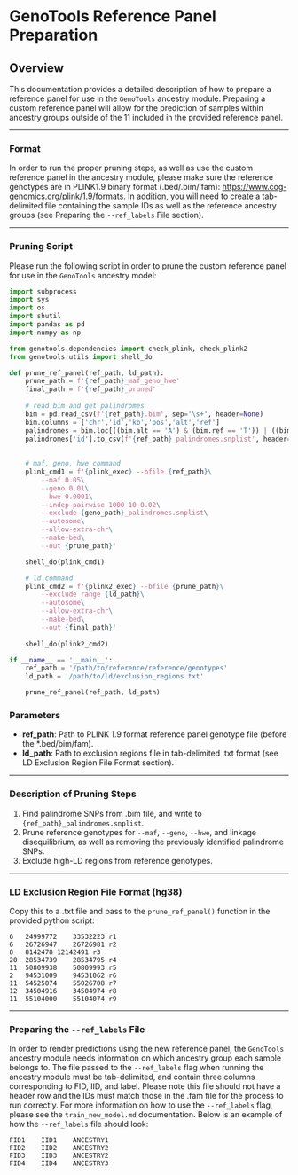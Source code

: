 # GenoTools Reference Panel Preparation

## Overview
This documentation provides a detailed description of how to prepare a reference panel for use in the `GenoTools` ancestry module. Preparing a custom reference panel will allow for the prediction of samples within ancestry groups outside of the 11 included in the provided reference panel.

---

### Format
In order to run the proper pruning steps, as well as use the custom reference panel in the ancestry module, please make sure the reference genotypes are in PLINK1.9 binary format (.bed/.bim/.fam): https://www.cog-genomics.org/plink/1.9/formats. In addition, you will need to create a tab-delimited file containing the sample IDs as well as the reference ancestry groups (see Preparing the `--ref_labels` File section).

---

### Pruning Script
Please run the following script in order to prune the custom reference panel for use in the `GenoTools` ancestry model:

```python
import subprocess
import sys
import os
import shutil
import pandas as pd
import numpy as np

from genotools.dependencies import check_plink, check_plink2
from genotools.utils import shell_do

def prune_ref_panel(ref_path, ld_path):
    prune_path = f'{ref_path}_maf_geno_hwe'
    final_path = f'{ref_path}_pruned'
    
    # read bim and get palindromes
    bim = pd.read_csv(f'{ref_path}.bim', sep='\s+', header=None)
    bim.columns = ['chr','id','kb','pos','alt','ref']
    palindromes = bim.loc[((bim.alt == 'A') & (bim.ref == 'T')) | ((bim.alt == 'T') & (bim.ref == 'A')) | ((bim.alt == 'C') & (bim.ref == 'G')) | ((bim.alt == 'G') & (bim.ref == 'C'))]
    palindromes['id'].to_csv(f'{ref_path}_palindromes.snplist', header=False, index=False, sep='\t')
    
        
    # maf, geno, hwe command
    plink_cmd1 = f'{plink_exec} --bfile {ref_path}\
        --maf 0.05\
        --geno 0.01\
        --hwe 0.0001\
        --indep-pairwise 1000 10 0.02\
        --exclude {geno_path}_palindromes.snplist\
        --autosome\
        --allow-extra-chr\
        --make-bed\
        --out {prune_path}'

    shell_do(plink_cmd1)

    # ld command
    plink_cmd2 = f'{plink2_exec} --bfile {prune_path}\
        --exclude range {ld_path}\
        --autosome\
        --allow-extra-chr\
        --make-bed\
        --out {final_path}'
    
    shell_do(plink2_cmd2)

if __name__ == '__main__':
    ref_path = '/path/to/reference/reference/genotypes'
    ld_path = '/path/to/ld/exclusion_regions.txt'

    prune_ref_panel(ref_path, ld_path)
```

### Parameters
- **ref_path**: Path to PLINK 1.9 format reference panel genotype file (before the *.bed/bim/fam).
- **ld_path**: Path to exclusion regions file in tab-delimited .txt format (see LD Exclusion Region File Format section).

---

### Description of Pruning Steps
1. Find palindrome SNPs from .bim file, and write to ```{ref_path}_palindromes.snplist```.
2. Prune reference genotypes for ```--maf```, ```--geno```, ```--hwe```, and linkage disequilibrium, as well as removing the previously identified palindrome SNPs.
3. Exclude high-LD regions from reference genotypes.

---

### LD Exclusion Region File Format (hg38)
Copy this to a .txt file and pass to the ```prune_ref_panel()``` function in the provided python script:
```
6	24999772	33532223 r1
6	26726947	26726981 r2
8	8142478	12142491 r3
20	28534739	28534795 r4
11	50809938	50809993 r5
2	94531009	94531062 r6
11	54525074	55026708 r7
12	34504916	34504974 r8
11	55104000	55104074 r9
```

---

### Preparing the `--ref_labels` File
In order to render predictions using the new reference panel, the `GenoTools` ancestry module needs information on which ancestry group each sample belongs to. The file passed to the `--ref_labels` flag when running the ancestry module must be tab-delimited, and contain three columns corresponding to FID, IID, and label. Please note this file should not have a header row and the IDs must match those in the .fam file for the process to run correctly. For more information on how to use the `--ref_labels` flag, please see the `train_new_model.md` documentation. Below is an example of how the `--ref_labels` file should look:
```
FID1    IID1    ANCESTRY1
FID2    IID2    ANCESTRY2
FID3    IID3    ANCESTRY2
FID4    IID4    ANCESTRY3
```